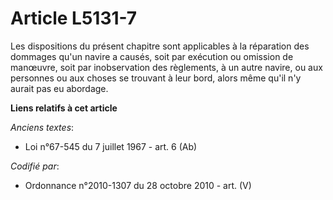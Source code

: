 # Article L5131-7

Les dispositions du présent chapitre sont applicables à la réparation des dommages qu'un navire a causés, soit par exécution
ou omission de manœuvre, soit par inobservation des règlements, à un autre navire, ou aux personnes ou aux choses se trouvant
à leur bord, alors même qu'il n'y aurait pas eu abordage.

**Liens relatifs à cet article**

_Anciens textes_:

  - Loi n°67-545 du 7 juillet 1967 - art. 6 (Ab)

_Codifié par_:

  - Ordonnance n°2010-1307 du 28 octobre 2010 - art. (V)
